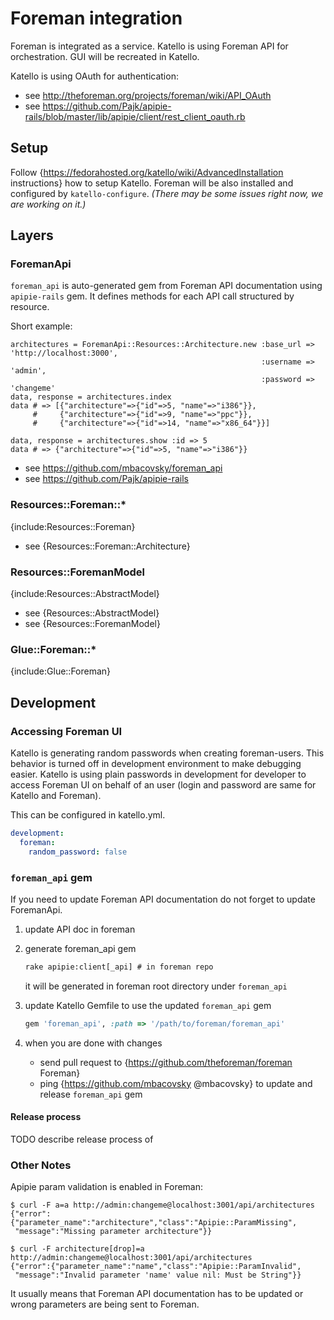 # Foreman integration

Foreman is integrated as a service. Katello is using Foreman API for orchestration. GUI will be recreated in Katello.

Katello is using OAuth for authentication:

*   see http://theforeman.org/projects/foreman/wiki/API_OAuth
*   see https://github.com/Pajk/apipie-rails/blob/master/lib/apipie/client/rest_client_oauth.rb
    
## Setup

Follow {https://fedorahosted.org/katello/wiki/AdvancedInstallation instructions} how to setup Katello. Foreman will be also installed and configured by `katello-configure`.
*(There may be some issues right now, we are working on it.)*
    
## Layers

### ForemanApi

`foreman_api` is auto-generated gem from Foreman API documentation using `apipie-rails` gem. It defines methods for each API call structured by resource.

Short example:

    architectures = ForemanApi::Resources::Architecture.new :base_url => 'http://localhost:3000', 
                                                            :username => 'admin', 
                                                            :password => 'changeme'
    data, response = architectures.index
    data # => [{"architecture"=>{"id"=>5, "name"=>"i386"}},
         #     {"architecture"=>{"id"=>9, "name"=>"ppc"}},
         #     {"architecture"=>{"id"=>14, "name"=>"x86_64"}}]
    
    data, response = architectures.show :id => 5
    data # => {"architecture"=>{"id"=>5, "name"=>"i386"}}

* see https://github.com/mbacovsky/foreman_api
* see https://github.com/Pajk/apipie-rails

### Resources::Foreman::*

{include:Resources::Foreman} 

* see {Resources::Foreman::Architecture}

### Resources::ForemanModel

{include:Resources::AbstractModel}

* see {Resources::AbstractModel}
* see {Resources::ForemanModel}

### Glue::Foreman::*

{include:Glue::Foreman}

## Development

### Accessing Foreman UI

Katello is generating random passwords when creating foreman-users. This behavior is turned off in development environment to make debugging easier. Katello is using plain passwords in development for developer to access Foreman UI on behalf of an user (login and password are same for Katello and Foreman).  

This can be configured in katello.yml. 

```yml
development:
  foreman:
    random_password: false
```

### `foreman_api` gem

If you need to update Foreman API documentation do not forget to update ForemanApi.

1.  update API doc in foreman
1.  generate foreman_api gem        

    ```txt
    rake apipie:client[_api] # in foreman repo
    ```
    
    it will be generated in foreman root directory under `foreman_api`
1.  update Katello Gemfile to use the updated `foreman_api` gem

    ```ruby
    gem 'foreman_api', :path => '/path/to/foreman/foreman_api'
    ```

1.  when you are done with changes
    *   send pull request to {https://github.com/theforeman/foreman Foreman}
    *   ping {https://github.com/mbacovsky @mbacovsky} to update and release `foreman_api` gem
    
#### Release process

TODO describe release process of 

### Other Notes

Apipie param validation is enabled in Foreman:
    
```text
$ curl -F a=a http://admin:changeme@localhost:3001/api/architectures
{"error":{"parameter_name":"architecture","class":"Apipie::ParamMissing",
 "message":"Missing parameter architecture"}}

$ curl -F architecture[drop]=a http://admin:changeme@localhost:3001/api/architectures
{"error":{"parameter_name":"name","class":"Apipie::ParamInvalid",
 "message":"Invalid parameter 'name' value nil: Must be String"}}
```

It usually means that Foreman API documentation has to be updated or wrong parameters are being sent to Foreman.